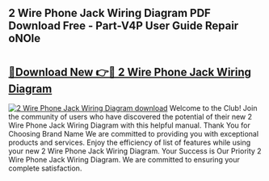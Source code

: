 ## 2 Wire Phone Jack Wiring Diagram PDF Download Free - Part-V4P User Guide Repair oNOle

# <h2><a href="http://dfumj2.blite.top/?on=2+Wire+Phone+Jack+Wiring+Diagram">🔗Download New 👉🔴 2 Wire Phone Jack Wiring Diagram</a></h2>

[![2 Wire Phone Jack Wiring Diagram download](https://i.imgur.com/lujVjoI.png)](http://dfumj2.blite.top/?on=2+Wire+Phone+Jack+Wiring+Diagram)
Welcome to the Club! Join the community of users who have discovered the potential of their new 2 Wire Phone Jack Wiring Diagram with this helpful manual. Thank You for Choosing Brand Name We are committed to providing you with exceptional products and services. Enjoy the efficiency of list of features while using your new 2 Wire Phone Jack Wiring Diagram. Your Success is Our Priority 2 Wire Phone Jack Wiring Diagram. We are committed to ensuring your complete satisfaction.
